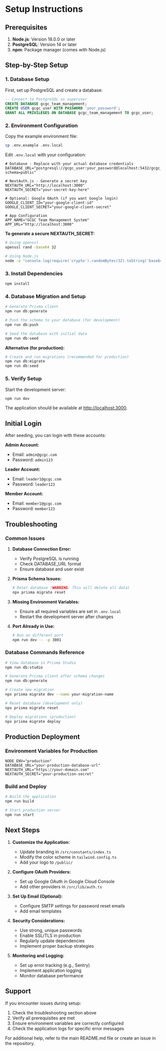 # Setup Instructions

## Prerequisites

1. **Node.js**: Version 18.0.0 or later
2. **PostgreSQL**: Version 14 or later
3. **npm**: Package manager (comes with Node.js)

## Step-by-Step Setup

### 1. Database Setup

First, set up PostgreSQL and create a database:

```sql
-- Connect to PostgreSQL as superuser
CREATE DATABASE gcgc_team_management;
CREATE USER gcgc_user WITH PASSWORD 'your_password';
GRANT ALL PRIVILEGES ON DATABASE gcgc_team_management TO gcgc_user;
```

### 2. Environment Configuration

Copy the example environment file:

```bash
cp .env.example .env.local
```

Edit `.env.local` with your configuration:

```env
# Database - Replace with your actual database credentials
DATABASE_URL="postgresql://gcgc_user:your_password@localhost:5432/gcgc_team_management?schema=public"

# NextAuth.js - Generate a secret key
NEXTAUTH_URL="http://localhost:3000"
NEXTAUTH_SECRET="your-secret-key-here"

# Optional: Google OAuth (if you want Google login)
GOOGLE_CLIENT_ID="your-google-client-id"
GOOGLE_CLIENT_SECRET="your-google-client-secret"

# App Configuration
APP_NAME="GCGC Team Management System"
APP_URL="http://localhost:3000"
```

**To generate a secure NEXTAUTH_SECRET:**

```bash
# Using openssl
openssl rand -base64 32

# Using Node.js
node -e "console.log(require('crypto').randomBytes(32).toString('base64'))"
```

### 3. Install Dependencies

```bash
npm install
```

### 4. Database Migration and Setup

```bash
# Generate Prisma client
npm run db:generate

# Push the schema to your database (for development)
npm run db:push

# Seed the database with initial data
npm run db:seed
```

**Alternative (for production):**

```bash
# Create and run migrations (recommended for production)
npm run db:migrate
npm run db:seed
```

### 5. Verify Setup

Start the development server:

```bash
npm run dev
```

The application should be available at [http://localhost:3000](http://localhost:3000).

## Initial Login

After seeding, you can login with these accounts:

**Admin Account:**
- Email: `admin@gcgc.com`
- Password: `admin123`

**Leader Account:**
- Email: `leader1@gcgc.com`
- Password: `leader123`

**Member Account:**
- Email: `member1@gcgc.com`
- Password: `member123`

## Troubleshooting

### Common Issues

1. **Database Connection Error:**
   - Verify PostgreSQL is running
   - Check DATABASE_URL format
   - Ensure database and user exist

2. **Prisma Schema Issues:**
   ```bash
   # Reset database (WARNING: This will delete all data)
   npx prisma migrate reset
   ```

3. **Missing Environment Variables:**
   - Ensure all required variables are set in `.env.local`
   - Restart the development server after changes

4. **Port Already in Use:**
   ```bash
   # Run on different port
   npm run dev -- -p 3001
   ```

### Database Commands Reference

```bash
# View database in Prisma Studio
npm run db:studio

# Generate Prisma client after schema changes
npm run db:generate

# Create new migration
npx prisma migrate dev --name your-migration-name

# Reset database (development only)
npx prisma migrate reset

# Deploy migrations (production)
npx prisma migrate deploy
```

## Production Deployment

### Environment Variables for Production

```env
NODE_ENV="production"
DATABASE_URL="your-production-database-url"
NEXTAUTH_URL="https://your-domain.com"
NEXTAUTH_SECRET="your-production-secret"
```

### Build and Deploy

```bash
# Build the application
npm run build

# Start production server
npm run start
```

## Next Steps

1. **Customize the Application:**
   - Update branding in `/src/constants/index.ts`
   - Modify the color scheme in `tailwind.config.ts`
   - Add your logo to `/public/`

2. **Configure OAuth Providers:**
   - Set up Google OAuth in Google Cloud Console
   - Add other providers in `/src/lib/auth.ts`

3. **Set Up Email (Optional):**
   - Configure SMTP settings for password reset emails
   - Add email templates

4. **Security Considerations:**
   - Use strong, unique passwords
   - Enable SSL/TLS in production
   - Regularly update dependencies
   - Implement proper backup strategies

5. **Monitoring and Logging:**
   - Set up error tracking (e.g., Sentry)
   - Implement application logging
   - Monitor database performance

## Support

If you encounter issues during setup:

1. Check the troubleshooting section above
2. Verify all prerequisites are met
3. Ensure environment variables are correctly configured
4. Check the application logs for specific error messages

For additional help, refer to the main README.md file or create an issue in the repository.